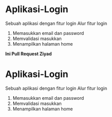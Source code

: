 # Aplikasi-Login
Sebuah aplikasi dengan fitur login
Alur fitur login
1. Memasukkan email dan password
2. Memvalidasi masukkan
3. Menampilkan halaman home

**Ini Pull Request Ziyad**
# Aplikasi-Login
Sebuah aplikasi dengan fitur login
Alur fitur login
1. Memasukkan email dan password
2. Memvalidasi masukkan
3. Menampilkan halaman home


